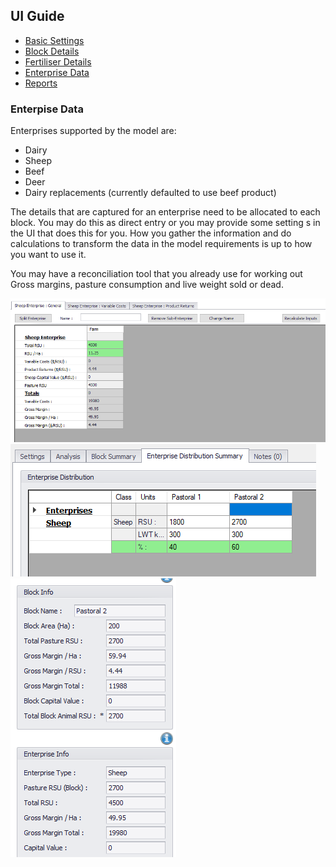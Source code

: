 <div class="col-2">
<h2>UI Guide</h2>
    <ul class="sub-menu">
        <li class="menu-item"><a href="UIstart">Basic Settings</a></li>
        <li class="menu-item"><a href="Blocks">Block Details</a></li>
        <li class="menu-item"><a href="Fertiliser">Fertiliser Details</a></li>
       <li class="menu-item"><a href="Enterprise">Enterprise Data</a></li>
       <li class="menu-item"><a href="Reports">Reports</a></li>
    </ul>
</div>
<div class="col-8">  
    <h3>Enterpise Data</h3>
<p>Enterprises supported by the model are:</p>
    <ul class="bullet">
        <li>Dairy</li>
        <li>Sheep</li>
        <li>Beef</li>
        <li>Deer</li>
        <li>Dairy replacements (currently defaulted to use beef product)</li>
    </ul>
    <p>The details that are captured for an enterprise need to be allocated to each block. You may do this as direct entry or you may provide some setting s in the UI that does this for you. How you gather the information and do calculations to transform the data in the model requirements is up to how you want to use it.</p>
    <p>You may have a reconciliation tool that you already use for working out Gross margins, pasture consumption and live weight sold or dead.</p>
    <img src="images/GM.png" alt="Gross Margin">
    <img src="images/entdist.png" alt="Gross Margin">
    <img src="images/distbyblock.png" alt="Gross Margin">
</div>



   

